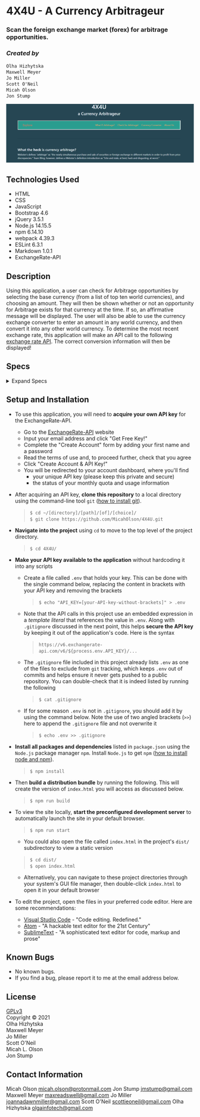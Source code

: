 # 4X4U - A Currency Arbitrageur

### Scan the foreign exchange market (forex) for arbitrage opportunities.

### _Created by_  
    Olha Hizhytska  
    Maxwell Meyer  
    Jo Miller  
    Scott O'Neil  
    Micah Olson  
    Jon Stump


![Homepage](src/images/screenshot.png)

## Technologies Used
* HTML
* CSS
* JavaScript
* Bootstrap 4.6
* jQuery 3.5.1
* Node.js 14.15.5
* npm 6.14.10
* webpack 4.39.3
* ESLint 6.3.1
* Markdown 1.0.1
* ExchangeRate-API

## Description
Using this application, a user can check for Arbitrage opportunities by selecting the base currency (from a list of top ten world currencies), and choosing an amount. They will then be shown whether or not an opportunity for Arbitrage exists for that currency at the time. If so, an affirmative message will be displayed. The user will also be able to use the currency exchange converter to enter an amount in any world currency, and then convert it into any other world currency. To determine the most recent exchange rate, this application will make an API call to the following [exchange rate API](https://www.exchangerate-api.com/). The correct conversion information will then be displayed!


## Specs

<details>
  <summary>Expand Specs</summary>

Initial Specs:
| Behavior | Input | Output |
| ------------- |:-------------:| -----:|
| Click "See a demo of arbitrage opportunity!" button | button click | USD > AED > JPY > USD 1.25 |
| Choose starting currency and enter amount for arbitrage | USD , 1 | USD > AED > JPY > USD 1.25 OR Sorry, there is not an opportunity for arbitrage |
| Allow user to select and convert a currency | AED , JPY , 2 | Your total amount is ¥ 57.69 converting from AED to JPY |
| Receive error if API returns one | Error | You have received an error: Invalid API Key |
| Receive message if currency doesn't exist | KPW |  |

</details>

## Setup and Installation

* To use this application, you will need to **acquire your own API key** for the ExchangeRate-API.
  - Go to the [ExchangeRate-API](https://www.exchangerate-api.com) website
  - Input your email address and click "Get Free Key!"
  - Complete the "Create Account" form by adding your first name and a password
  - Read the terms of use and, to proceed further, check that you agree
  - Click "Create Account & API Key!"
  - You will be redirected to your account dashboard, where you'll find
    - your unique API key (please keep this private and secure)
    - the status of your monthly quota and usage information

* After acquiring an API key, **clone this repository** to a local directory using the command-line tool `git` ([how to install git](https://www.learnhowtoprogram.com/introduction-to-programming/getting-started-with-intro-to-programming/git-and-github)).  
  >`$ cd ~/[directory]/[path]/[of]/[choice]/`  
  >`$ git clone https://github.com/MicahOlson/4X4U.git`  

* **Navigate into the project** using `cd` to move to the top level of the project directory.  
  >`$ cd 4X4U/`   

* **Make your API key available to the application** without hardcoding it into any scripts 
  - Create a file called `.env` that holds your key. This can be done with the single command below, replacing the content in brackets with your API key and removing the brackets  
    >`$ echo "API_KEY=[your-API-key-without-brackets]" > .env`  
  
  - Note that the API calls in this project use an embedded expression in a *template literal* that references the value in `.env`. Along with `.gitignore` discussed in the next point, this helps **secure the API key** by keeping it out of the application's code. Here is the syntax
    >`https://v6.exchangerate-api.com/v6/${process.env.API_KEY}/...`
  
  - The `.gitignore` file included in this project already lists `.env` as one of the files to exclude from `git` tracking, which keeps `.env` out of commits and helps ensure it never gets pushed to a public repository. You can double-check that it is indeed listed by running the following
    >`$ cat .gitignore`
  
  - If for some reason `.env` is not in `.gitignore`, you should add it by using the command below. Note the use of two angled brackets (`>>`) here to append the `.gitignore` file and not overwrite it  
    >`$ echo .env >> .gitignore`  

* **Install all packages and dependencies** listed in `package.json` using the `Node.js` package manager `npm`. Install `Node.js` to get `npm` ([how to install node and npm](https://www.learnhowtoprogram.com/intermediate-javascript/getting-started-with-javascript/installing-node-js)).  
  >`$ npm install`  

* Then **build a distribution bundle** by running the following. This will create the version of `index.html` you will access as discussed below.  
  >`$ npm run build`  

* To view the site locally, **start the preconfigured development server** to automatically launch the site in your default browser.  
  >`$ npm run start`  
  
  - You could also open the file called `index.html` in the project's `dist/` subdirectory to view a static version  
  >`$ cd dist/`  
  >`$ open index.html`  

  - Alternatively, you can navigate to these project directories through your system's GUI file manager, then double-click `index.html` to open it in your default browser  

* To edit the project, open the files in your preferred code editor. Here are some recommendations:  
  - [Visual Studio Code](https://code.visualstudio.com) - "Code editing. Redefined."  
  - [Atom](https://atom.io) - "A hackable text editor for the 21st Century"  
  - [SublimeText](https://www.sublimetext.com) - "A sophisticated text editor for code, markup and prose"  

## Known Bugs
* No known bugs.  
* If you find a bug, please report it to me at the email address below.  

## License
[GPLv3](https://choosealicense.com/licenses/gpl-3.0/)  
Copyright &copy; 2021  
    Olha Hizhytska  
    Maxwell Meyer  
    Jo Miller  
    Scott O'Neil  
    Micah L. Olson  
    Jon Stump  

## Contact Information
Micah Olson micah.olson@protonmail.com
Jon Stump jmstump@gmail.com 
Maxwell Meyer maxreadswell@gmail.com 
Jo Miller joannadawnmiller@gmail.com
Scott O'Neil scottieoneil@gmail.com
Olha Hizhytska olgainfotech@gmail.com